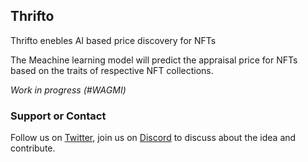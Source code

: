 ## Thrifto

Thrifto enebles AI based price discovery for NFTs

The Meachine learning model will predict the appraisal price for NFTs based on the traits of respective NFT collections.

_Work in progress (#WAGMI)_

### Support or Contact

Follow us on [Twitter](https://twitter.com/ThriftoXYZ), join us on [Discord](https://discord.gg/cstaWYDS) to discuss about the idea and contribute.
